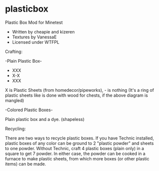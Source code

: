 plasticbox
==========
Plastic Box Mod for Minetest 

* Written by cheapie and kizeren
* Textures by VanessaE 
* Licensed under WTFPL 

Crafting: 

-Plain Plastic Box- 

* XXX 
* X-X 
* XXX 

X is Plastic Sheets (from homedecor/pipeworks), - is nothing 
(It's a ring of plastic sheets like is done with wood for chests, if the above diagram is mangled) 

-Colored Plastic Boxes- 

Plain plastic box and a dye. (shapeless)

Recycling:

There are two ways to recycle plastic boxes. If you have Technic installed, plastic boxes of any color can be ground to 2 "plastic powder" and sheets to one powder. Without Technic, craft 4 plastic boxes (plain only) in a square to get 7 powder. In either case, the powder can be cooked in a furnace to make plastic sheets, from which more boxes (or other plastic items) can be made.
